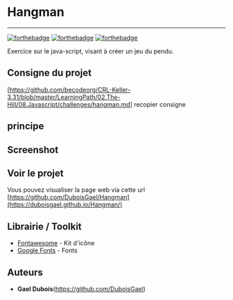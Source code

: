 # Hangman

<hr>

[![forthebadge](https://forthebadge.com/images/badges/made-with-javascript.svg)](https://forthebadge.com)
[![forthebadge](https://forthebadge.com/images/badges/uses-html.svg)](https://forthebadge.com)
[![forthebadge](https://forthebadge.com/images/badges/uses-css.svg)](https://forthebadge.com)

Exercice sur le java-script, visant à créer un jeu du pendu.


## Consigne du projet

[https://github.com/becodeorg/CRL-Keller-3.31/blob/master/LearningPath/02.The-Hill/08.Javascript/challenges/hangman.md] recopier consigne

## principe

## Screenshot

## Voir le projet

Vous pouvez visualiser la page web via cette url [https://github.com/DuboisGael/Hangman](https://duboisgael.github.io/Hangman/)

## Librairie / Toolkit
* [Fontawesome](https://fontawesome.com/) - Kit d'icône
* [Google Fonts](https://fonts.google.com/) - Fonts

## Auteurs
* **Gael Dubois**(https://github.com/DuboisGael)
